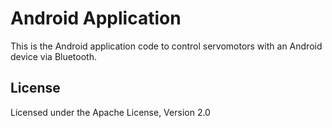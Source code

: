 # Android Application

This is the Android application code to control servomotors with an Android device via Bluetooth. 

## License

Licensed under the Apache License, Version 2.0
